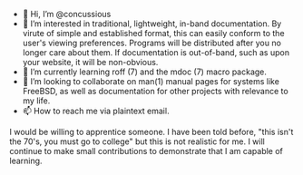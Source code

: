- 👋 Hi, I’m @concussious
- 👀 I’m interested in traditional, lightweight, in-band documentation. By virute of simple and established format, this can easily conform to the user's viewing preferences. Programs will be distributed after you no longer care about them. If documentation is out-of-band, such as upon your website, it will be non-obvious. 
- 🌱 I’m currently learning roff (7) and the mdoc (7) macro package.
- 💞️ I’m looking to collaborate on man(1) manual pages for systems like FreeBSD, as well as documentation for other projects with relevance to my life.
- 📫 How to reach me via plaintext email.

I would be willing to apprentice someone. I have been told before, "this isn't the 70's, you must go to college" but this is not realistic for me. I will continue to make small contributions to demonstrate that I am capable of learning.
<!---
concussious/concussious is a ✨ special ✨ repository because its `README.md` (this file) appears on your GitHub profile.
You can click the Preview link to take a look at your changes.
--->

